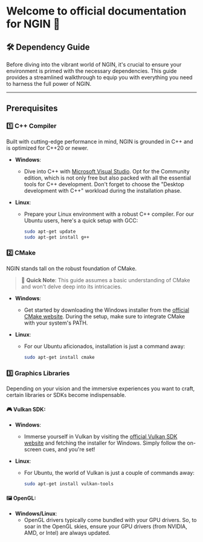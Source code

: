 # Welcome to official documentation for NGIN 🚀



## 🛠 Dependency Guide

Before diving into the vibrant world of NGIN, it's crucial to ensure your environment is primed with the necessary dependencies. This guide provides a streamlined walkthrough to equip you with everything you need to harness the full power of NGIN.

---

## Prerequisites

### 1️⃣ C++ Compiler

Built with cutting-edge performance in mind, NGIN is grounded in C++ and is optimized for C++20 or newer.

- **Windows**:
  - Dive into C++ with [Microsoft Visual Studio](https://visualstudio.microsoft.com/downloads/). Opt for the Community edition, which is not only free but also packed with all the essential tools for C++ development. Don't forget to choose the "Desktop development with C++" workload during the installation phase.
  
- **Linux**:
  - Prepare your Linux environment with a robust C++ compiler. For our Ubuntu users, here's a quick setup with GCC:
  
    ```bash
    sudo apt-get update
    sudo apt-get install g++
    ```

### 2️⃣ CMake

NGIN stands tall on the robust foundation of CMake. 

> 📘 **Quick Note**: This guide assumes a basic understanding of CMake and won't delve deep into its intricacies.

- **Windows**:
  - Get started by downloading the Windows installer from the [official CMake website](https://cmake.org/download/). During the setup, make sure to integrate CMake with your system's PATH.
  
- **Linux**:
  - For our Ubuntu aficionados, installation is just a command away:
  
    ```bash
    sudo apt-get install cmake
    ```

### 3️⃣ Graphics Libraries

Depending on your vision and the immersive experiences you want to craft, certain libraries or SDKs become indispensable.

#### 🎮 Vulkan SDK:

- **Windows**:
  - Immerse yourself in Vulkan by visiting the [official Vulkan SDK website](https://vulkan.lunarg.com/sdk/home) and fetching the installer for Windows. Simply follow the on-screen cues, and you're set!
  
- **Linux**:
  - For Ubuntu, the world of Vulkan is just a couple of commands away:

    ```bash
    sudo apt-get install vulkan-tools
    ```

#### 🖼 OpenGL:

- **Windows/Linux**:
  - OpenGL drivers typically come bundled with your GPU drivers. So, to soar in the OpenGL skies, ensure your GPU drivers (from NVIDIA, AMD, or Intel) are always updated.
